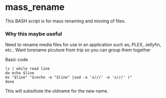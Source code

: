 # mass_rename
This BASH script is for mass renaming and moving of files. 

### Why this maybe useful
Need to rename media files for use in an application such as; PLEX, Jellyfin, etc..
Want torename picuture from trip so you can group them together

Basic code
```
ls | while read line
do echo $line
mv "$line" "$(echo -e "$line" |sed -e 's///' -e 's///' )"
done
```
This will subsittute the oldname for the new name. 
